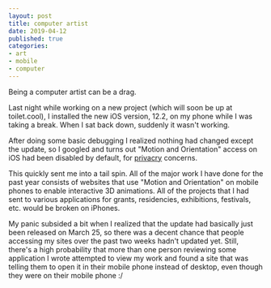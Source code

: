 ```yaml
---
layout: post
title: computer artist
date: 2019-04-12
published: true
categories:
- art
- mobile
- computer
---
```


<p>Being a computer artist can be a drag.</p>

<p>Last night while working on a new project (which will soon be up at toilet.cool), I installed the new iOS version, 12.2, on my phone while I was taking a break.  When I sat back down, suddenly it wasn't working.</p>

<p>After doing some basic debugging I realized nothing had changed except the update, so I googled and turns out "Motion and Orientation" access on iOS had been disabled by default, for <a href="https://arstechnica.com/gadgets/2019/02/in-the-name-of-privacy-apple-plans-to-limit-ar-features-in-mobile-safari/" target="_blank">privacry</a> concerns.</p>

<p>This quickly sent me into a tail spin.  All of the major work I have done for the past year consists of websites that use "Motion and Orientation" on mobile phones to enable interactive 3D animations.  All of the projects that I had sent to various applications for grants, residencies, exhibitions, festivals, etc. would be broken on iPhones.</p>

<p>My panic subsided a bit when I realized that the update had basically just been released on March 25, so there was a decent chance that people accessing my sites over the past two weeks hadn't updated yet.  Still, there's a high probability that more than one person reviewing some application I wrote attempted to view my work and found a site that was telling them to open it in their mobile phone instead of desktop, even though they were on their mobile phone :/</p>

<!-- updating everything -->
<!-- still has stupid instructions -->
<!-- reflecting on tech art -->
<!--  apps/ unity -->
<!-- advances in web past two years -->
<!-- where to go now -->

